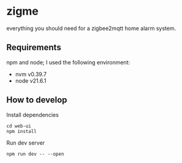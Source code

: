 # zigme
everything you should need for a zigbee2mqtt home alarm system.


## Requirements
npm and node; I used the following environment:
- nvm v0.39.7
- node v21.6.1


## How to develop
Install dependencies
```
cd web-ui
npm install
```
Run dev server
```
npm run dev -- --open
```